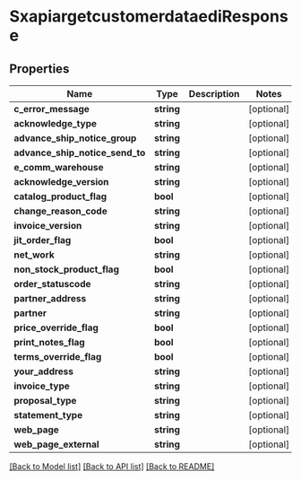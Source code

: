 # SxapiargetcustomerdataediResponse

## Properties
Name | Type | Description | Notes
------------ | ------------- | ------------- | -------------
**c_error_message** | **string** |  | [optional] 
**acknowledge_type** | **string** |  | [optional] 
**advance_ship_notice_group** | **string** |  | [optional] 
**advance_ship_notice_send_to** | **string** |  | [optional] 
**e_comm_warehouse** | **string** |  | [optional] 
**acknowledge_version** | **string** |  | [optional] 
**catalog_product_flag** | **bool** |  | [optional] 
**change_reason_code** | **string** |  | [optional] 
**invoice_version** | **string** |  | [optional] 
**jit_order_flag** | **bool** |  | [optional] 
**net_work** | **string** |  | [optional] 
**non_stock_product_flag** | **bool** |  | [optional] 
**order_statuscode** | **string** |  | [optional] 
**partner_address** | **string** |  | [optional] 
**partner** | **string** |  | [optional] 
**price_override_flag** | **bool** |  | [optional] 
**print_notes_flag** | **bool** |  | [optional] 
**terms_override_flag** | **bool** |  | [optional] 
**your_address** | **string** |  | [optional] 
**invoice_type** | **string** |  | [optional] 
**proposal_type** | **string** |  | [optional] 
**statement_type** | **string** |  | [optional] 
**web_page** | **string** |  | [optional] 
**web_page_external** | **string** |  | [optional] 

[[Back to Model list]](../README.md#documentation-for-models) [[Back to API list]](../README.md#documentation-for-api-endpoints) [[Back to README]](../README.md)



